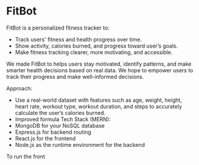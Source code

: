 # FitBot 
FitBot is a personalized fitness tracker to:
- Track users' fitness and health progress over time.
- Show activity, calories burned, and progress toward user’s goals.
- Make fitness tracking clearer, more motivating, and accessible.

We made FitBot to helps users stay motivated, identify patterns, and make smarter health decisions based on real data.
We hope to empower users to track their progress and make well-informed decisions.


Approach:
- Use a real-world dataset with features such as age, weight, height, heart rate, workout type, workout duration, and steps to accurately calculate the user’s calories burned.
- Improved formula 
Tech Stack (MERN):
- MongoDB for your NoSQL database
- Express.js for backend routing
- React.js for the frontend
- Node.js as the runtime environment for the backend


To run the front

